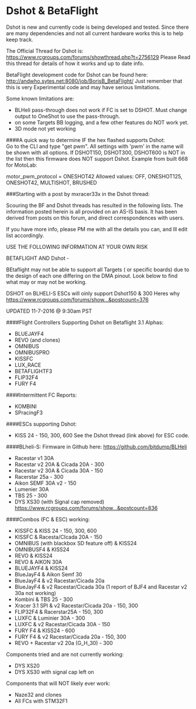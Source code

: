 # Dshot & BetaFlight   
Dshot is new and currently code is being developed and tested. Since there are many dependencies and not all current hardware works this is to help keep track.

The Official Thread for Dshot is: https://www.rcgroups.com/forums/showthread.php?t=2756129
Please Read this thread for details of how it works and up to date info.

BetaFlight development code for Dshot can be found here:
http://andwho.sytes.net:8080/job/BorisB_BetaFlight/
Just remember that this is very Experimental code and may have serious limitations.

Some known limitations are:
- BLHeli pass-through does not work if FC is set to DSHOT. Must change output to OneShot to use the pass-through.
- on some Targets BB logging, and a few other features do NOT work yet.
- 3D mode not yet working

####A quick way to determine IF the hex flashed supports Dshot:  
Go to the CLI and type "get pwm". All settings with 'pwm' in the name will be shown with all options.
If DSHOT150, DSHOT300, DSHOT600 is NOT in the list then this firmware does NOT support Dshot.
Example from built 668 for MotoLab: 

motor_pwm_protocol = ONESHOT42
Allowed values: OFF, ONESHOT125, ONESHOT42, MULTISHOT, BRUSHED

###Starting with a post by mxracer33x in the Dshot thread:

Scouring the BF and Dshot threads has resulted in the following lists. The information posted herein is all provided on an AS-IS basis.
It has been derived from posts on this forum, and direct correspondences with users.

If you have more info, please PM me with all the details you can, and Ill edit list accordingly.

USE THE FOLLOWING INFORMATION AT YOUR OWN RISK

BETAFLIGHT AND Dshot -

BEtaflight may not be able to support all Targets ( or specific boards) due to the design of each one differing on the DMA pinout. Look below to find what may or may not be working.

DSHOT on BLHELI-S ESCs will oinly support Dshot150 & 300 Heres why
https://www.rcgroups.com/forums/show...&postcount=376

UPDATED 11-7-2016 @ 9:30am PST

####Flight Controllers Supporting Dshot on Betaflight 3.1 Alphas:
- BLUEJAYF4
- REVO (and clones)
- OMNIBUS
- OMNIBUSPRO
- KISSFC
- LUX_RACE
- BETAFLIGHTF3
- FLIP32F4
- FURY F4

####Intermittent FC Reports:
- KOMBINI
- SPracingF3

####ESCs supporting Dshot:
- KISS 24 - 150, 300, 600 See the Dshot thread (link above) for ESC code.

####BLheli-S:
Firmware in Github here: https://github.com/bitdump/BLHeli

- Racestar v1 30A
- Racestar v2 20A & Cicada 20A - 300
- Racestar v2 30A & Cicada 30A - 150
- Racerstar 25a - 300
- Aikon SEMF 30A v2 - 150
- Lumenier 30A
- TBS 25 - 300
- DYS XS30 (with Signal cap removed) https://www.rcgroups.com/forums/show...&postcount=836


####Combos (FC & ESC) working:

- KISSFC & KISS 24 - 150, 300, 600
- KISSFC & Racesta/CIcada 20A - 150
- OMNIBUS (with blackbox SD feature off) & KISS24
- OMNIBUSF4 & KISS24
- REVO & KISS24
- REVO & AIKON 30A
- BLUEJAYF4 & KISS24
- BlueJayF4 & Aikon Semf 30
- BlueJayF4 & v2 Racestar/Cicada 20a
- BlueJayF4 & v2 Racestar/Cicada 30a (1 report of BJF4 and Racestar v2 30a not working)
- Kombini & TBS 25 - 300
- Xracer 3.1 SPI & v2 Racestar/Cicada 20a - 150, 300
- FLIP32F4 & Racerstar25A - 150, 300
- LUXFC & Luminier 30A - 300
- LUXFC & v2 Racestar/Cicada 30A - 150
- FURY F4 & KISS24 - 600
- FURY F4 & v2 Racestar/Cicada 20a - 150, 300
- REVO + Racestar v2 20a (G_H_30) - 300

Components tried and are not currently working:

- DYS XS20
- DYS XS30 with signal cap left on

Components that will NOT likely ever work:
- Naze32 and clones
- All FCs with STM32F1